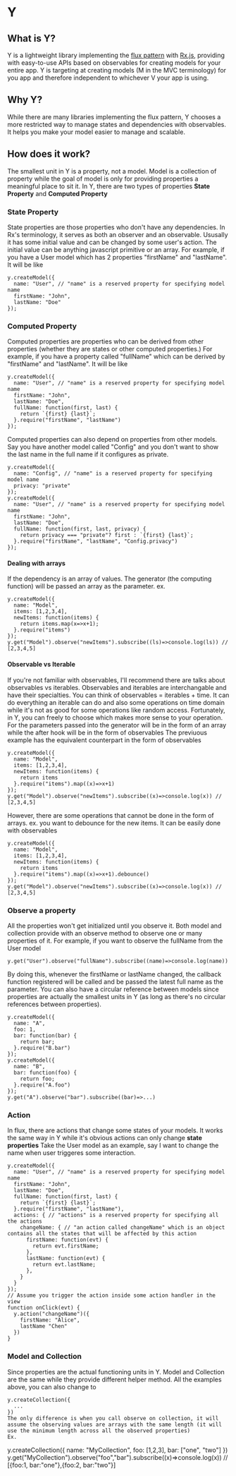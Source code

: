# Y

## What is Y?
Y is a lightweight library implementing the [flux pattern](https://facebook.github.io/flux/docs/overview.html) with [Rx.js](https://github.com/Reactive-Extensions/RxJS), providing with easy-to-use APIs based on observables for creating models for your entire app.
Y is targeting at creating models (M in the MVC terminology) for you app and therefore independent to whichever V your app is using.

## Why Y?
While there are many libraries implementing the flux pattern, Y chooses a more restricted way to manage states and dependencies with observables. It helps you make your model easier to manage and scalable.

## How does it work?
The smallest unit in Y is a property, not a model. Model is a collection of property while the goal of model is only for providing properties a meaningful place to sit it.
In Y, there are two types of properties **State Property** and **Computed Property**

### State Property
State properties are those properties who don't have any dependencies. In Rx's terminology, it serves as both an observer and an observable.
Ususally it has some initial value and can be changed by some user's action. The initial value can be anything javascript primitive or an array.
For example, if you have a User model which has 2 properties "firstName" and "lastName". It will be like
```
y.createModel({
  name: "User", // "name" is a reserved property for specifying model name
  firstName: "John",
  lastName: "Doe"
});
```
### Computed Property
Computed properties are properties who can be derived from other properties (whether they are states or other computed properties.)
For example, if you have a property called "fullName" which can be derived by "firstName" and "lastName". It will be like
```
y.createModel({
  name: "User", // "name" is a reserved property for specifying model name
  firstName: "John",
  lastName: "Doe",
  fullName: function(first, last) {
    return `{first} {last}`;
  }.require("firstName", "lastName")
});
```
Computed properties can also depend on properties from other models. Say you have another model called "Config" and you don't want to show the last name in the full name if it configures as private.
```
y.createModel({
  name: "Config", // "name" is a reserved property for specifying model name
  privacy: "private"
});
y.createModel({
  name: "User", // "name" is a reserved property for specifying model name
  firstName: "John",
  lastName: "Doe",
  fullName: function(first, last, privacy) {
    return privacy === "private"? first : `{first} {last}`;
  }.require("firstName", "lastName", "Config.privacy")
});
```
#### Dealing with arrays
If the dependency is an array of values. The generator (the computing function) will be passed an array as the parameter. ex.
```
y.createModel({
  name: "Model",
  items: [1,2,3,4],
  newItems: function(items) {
    return items.map(x=>x+1);
  }.require("items")
});
y.get("Model").observe("newItems").subscribe((ls)=>console.log(ls)) // [2,3,4,5]
```
#### Observable vs Iterable
If you're not familiar with observables, I'll recommend there are talks about observables vs iterables. Observables and iterables are interchangable and have their specialties.
You can think of observables = iterables + time. It can do everything an iterable can do and also some operations on time domain while it's not as good for some operations like random access.
Fortunately, in Y, you can freely to choose which makes more sense to your operation.
For the parameters passed into the generator will be in the form of an array while the after hook will be in the form of observables
The previuous example has the equivalent counterpart in the form of observables
```
y.createModel({
  name: "Model",
  items: [1,2,3,4],
  newItems: function(items) {
    return items
  }.require("items").map((x)=>x+1)
});
y.get("Model").observe("newItems").subscribe((x)=>console.log(x)) // [2,3,4,5]
```
However, there are some operations that cannot be done in the form of arrays.
ex. you want to debounce for the new items. It can be easily done with observables 
```
y.createModel({
  name: "Model",
  items: [1,2,3,4],
  newItems: function(items) {
    return items
  }.require("items").map((x)=>x+1).debounce()
});
y.get("Model").observe("newItems").subscribe((x)=>console.log(x)) // [2,3,4,5]
```

### Observe a property
All the properties won't get initialized until you observe it. Both model and collection provide with an observe method to observe one or many properties of it.
For example, if you want to observe the fullName from the User model
```
y.get("User").observe("fullName").subscribe((name)=>console.log(name))
```
By doing this, whenever the firstName or lastName changed, the callback function registered will be called and be passed the latest full name as the parameter.
You can also have a circular reference between models since properties are actually the smallest units in Y (as long as there's no circular references between properties).
```
y.createModel({
  name: "A", 
  foo: 1,
  bar: function(bar) {
    return bar;
  }.require("B.bar")
});
y.createModel({
  name: "B", 
  bar: function(foo) {
    return foo;
  }.require("A.foo")
});
y.get("A").observe("bar").subscribe((bar)=>...)
```
### Action
In flux, there are actions that change some states of your models. It works the same way in Y while it's obvious actions can only change **state properties**
Take the User model as an example, say I want to change the name when user triggeres some interaction.
```
y.createModel({
  name: "User", // "name" is a reserved property for specifying model name
  firstName: "John",
  lastName: "Doe",
  fullName: function(first, last) {
    return `{first} {last}`;
  }.require("firstName", "lastName"),
  actions: { // "actions" is a reserved property for specifying all the actions
    changeName: { // "an action called changeName" which is an object contains all the states that will be affected by this action
      firstName: function(evt) {
        return evt.firstName;
      },
      lastName: function(evt) {
        return evt.lastName;
      },
    }
  }
});
// Assume you trigger the action inside some action handler in the view
function onClick(evt) {
  y.action("changeName")({
    firstName: "Alice",
    lastName "Chen"
  })
}
```
### Model and Collection
Since properties are the actual functioning units in Y. Model and Collection are the same while they provide different helper method.
All the examples above, you can also change to
```
y.createCollection({
  ...
})
The only difference is when you call observe on collection, it will assume the observing values are arrays with the same length (it will use the minimum length across all the observed properties)
Ex.
```
y.createCollection({
  name: "MyCollection",
  foo: [1,2,3],
  bar: ["one", "two"]
})
y.get("MyCollection").observe("foo","bar").subscribe((x)=>console.log(x)) // [{foo:1, bar:"one"},{foo:2, bar:"two"}]
```

